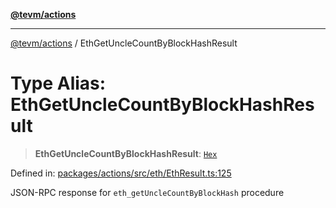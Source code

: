 [**@tevm/actions**](../README.md)

***

[@tevm/actions](../globals.md) / EthGetUncleCountByBlockHashResult

# Type Alias: EthGetUncleCountByBlockHashResult

> **EthGetUncleCountByBlockHashResult**: [`Hex`](Hex.md)

Defined in: [packages/actions/src/eth/EthResult.ts:125](https://github.com/evmts/tevm-monorepo/blob/main/packages/actions/src/eth/EthResult.ts#L125)

JSON-RPC response for `eth_getUncleCountByBlockHash` procedure
